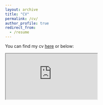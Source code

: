 ```yaml
---
layout: archive
title: "CV"
permalink: /cv/
author_profile: true
redirect_from:
  - /resume
---
```


You can find my cv <a href="https://github.com/edoardotolva/edoardotolva.github.io/files/tolva_CV.pdf">here</a> or below: 

<iframe src=https://github.com/edoardotolva/edoardotolva.github.io/files/tolva_CV.pdf>
</iframe>
